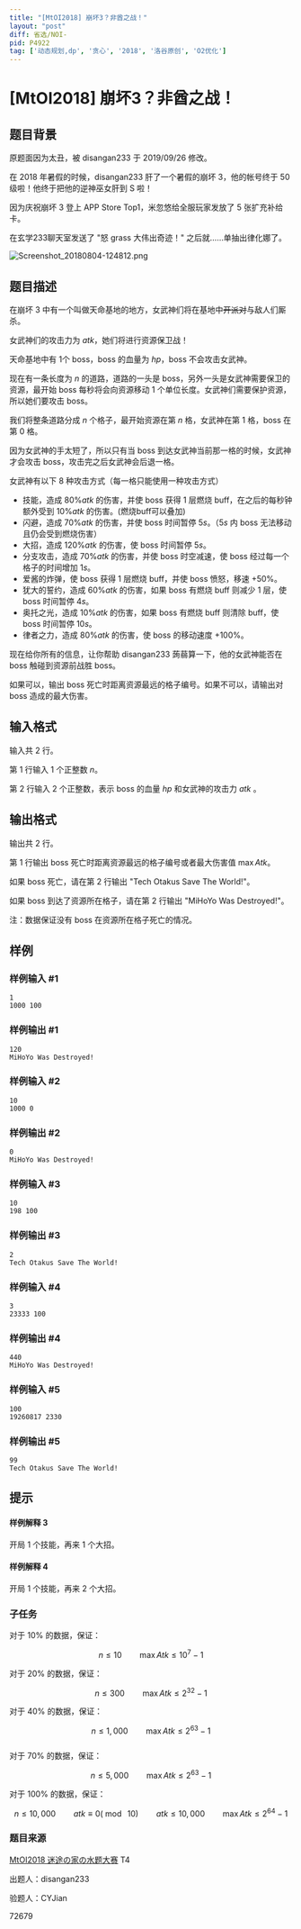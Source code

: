```yaml
---
title: "[MtOI2018] 崩坏3？非酋之战！"
layout: "post"
diff: 省选/NOI-
pid: P4922
tag: ['动态规划,dp', '贪心', '2018', '洛谷原创', 'O2优化']
---
```

# [MtOI2018] 崩坏3？非酋之战！
## 题目背景

原题面因为太丑，被 disangan233 于 2019/09/26 修改。

在 2018 年暑假的时候，disangan233 肝了一个暑假的崩坏 3，他的帐号终于 $50$ 级啦！他终于把他的逆神巫女肝到 S 啦！

因为庆祝崩坏 3 登上 APP Store Top1，米忽悠给全服玩家发放了 $5$ 张扩充补给卡。

在玄学233聊天室发送了 "怒 grass 大伟出奇迹！" 之后就……单抽出律化娜了。

![Screenshot_20180804-124812.png](https://i.loli.net/2019/08/24/3s2AKqOQNUMGLcF.png)

## 题目描述

在崩坏 3 中有一个叫做天命基地的地方，女武神们将在基地中~~开派对~~与敌人们厮杀。

女武神们的攻击力为 $atk$，她们将进行资源保卫战！

天命基地中有 $1$个 boss，boss 的血量为 $hp$，boss 不会攻击女武神。

现在有一条长度为 $n$ 的道路，道路的一头是 boss，另外一头是女武神需要保卫的资源，最开始 boss 每秒将会向资源移动 1 个单位长度。女武神们需要保护资源，所以她们要攻击 boss。 

我们将整条道路分成 $n$ 个格子，最开始资源在第 $n$ 格，女武神在第 $1$ 格，boss 在第 $0$ 格。

因为女武神的手太短了，所以只有当 boss 到达女武神当前那一格的时候，女武神才会攻击 boss，攻击完之后女武神会后退一格。

女武神有以下 $8$ 种攻击方式（每一格只能使用一种攻击方式）        

* 技能，造成 $80\% atk$ 的伤害，并使 boss 获得 $1$ 层燃烧 buff，在之后的每秒钟额外受到 $10\% atk$ 的伤害。(燃烧buff可以叠加)        
* 闪避，造成 $70\% atk$ 的伤害，并使 boss 时间暂停 $5s$。（$5s$ 内 boss 无法移动且仍会受到燃烧伤害）      
* 大招，造成 $120\% atk$ 的伤害，使 boss 时间暂停 $5s$。       
* 分支攻击，造成 $70\% atk$ 的伤害，并使 boss 时空减速，使 boss 经过每一个格子的时间增加 $1s$。    
* 爱酱的炸弹，使 boss 获得 $1$ 层燃烧 buff，并使 boss 愤怒，移速 $+50\%$。     
* 犹大的誓约，造成 $60\% atk$ 的伤害，如果 boss 有燃烧 buff 则减少 1 层，使 boss 时间暂停 $4s$。       
* 奥托之光，造成 $10\% atk$ 的伤害，如果 boss 有燃烧 buff 则清除 buff，使 boss 时间暂停 $10s$。     
* 律者之力，造成 $80\% atk$ 的伤害，使 boss 的移动速度 $+100\%$。

现在给你所有的信息，让你帮助 disangan233 蒟蒻算一下，他的女武神能否在 boss 触碰到资源前战胜 boss。

如果可以，输出 boss 死亡时距离资源最远的格子编号。如果不可以，请输出对 boss 造成的最大伤害。    
## 输入格式

输入共 $2$ 行。   

第 $1$ 行输入 $1$ 个正整数 $n$。    

第 $2$ 行输入 $2$ 个正整数，表示 boss 的血量 $hp$ 和女武神的攻击力 $atk$ 。     
## 输出格式

输出共 $2$ 行。

第 $1$ 行输出 boss 死亡时距离资源最远的格子编号或者最大伤害值 $\max Atk$。    

如果 boss 死亡，请在第 $2$ 行输出 "Tech Otakus Save The World!"。   

如果 boss 到达了资源所在格子，请在第 $2$ 行输出 "MiHoYo Was Destroyed!"。 

注：数据保证没有 boss 在资源所在格子死亡的情况。

## 样例

### 样例输入 #1
```
1
1000 100
```
### 样例输出 #1
```
120
MiHoYo Was Destroyed!
```
### 样例输入 #2
```
10
1000 0
```
### 样例输出 #2
```
0
MiHoYo Was Destroyed!
```
### 样例输入 #3
```
10
198 100
```
### 样例输出 #3
```
2
Tech Otakus Save The World!
```
### 样例输入 #4
```
3
23333 100
```
### 样例输出 #4
```
440
MiHoYo Was Destroyed!
```
### 样例输入 #5
```
100
19260817 2330
```
### 样例输出 #5
```
99
Tech Otakus Save The World!
```
## 提示

#### 样例解释 $3$

开局 1 个技能，再来 1 个大招。

#### 样例解释 $4$

开局 1 个技能，再来 2 个大招。

### 子任务

对于 $10\%$ 的数据，保证：

$$
n\leq 10 \qquad  \max Atk\leq 10^{7}-1
$$     

对于 $20\%$ 的数据，保证：

$$
n\leq 300 \qquad \max Atk\leq 2^{32}-1
$$     

对于 $40\%$ 的数据，保证：

$$
n\leq 1,000 \qquad \max Atk\leq 2^{63}-1
$$     
对于 $70\%$ 的数据，保证：

$$
n\leq 5,000 \qquad \max Atk\leq 2^{63}-1
$$  

对于 $100\%$ 的数据，保证：

$$
n\leq 10,000 \qquad atk\equiv 0(\bmod\ 10)\qquad  atk\leq 10,000\qquad \max Atk\leq 2^{64}-1
$$  

### 题目来源

[MtOI2018 迷途の家の水题大赛](https://www.luogu.org/contest/11260) T4

出题人：disangan233

验题人：CYJian

72679
